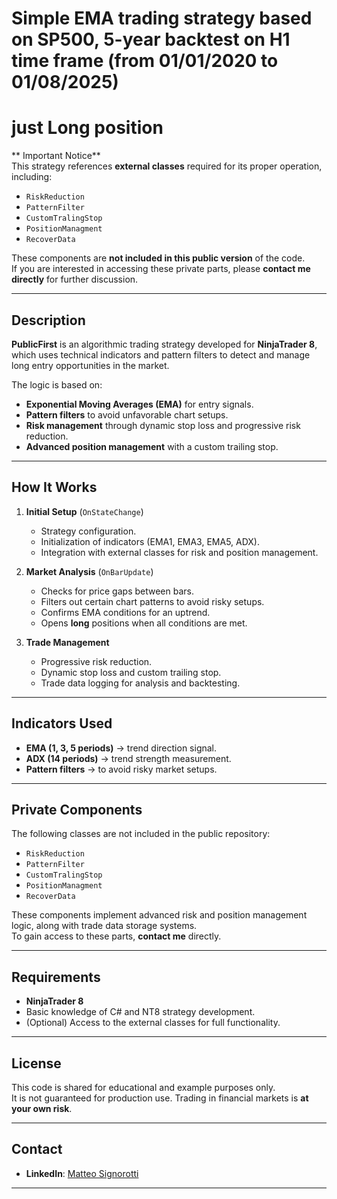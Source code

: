 # Simple EMA trading strategy based on SP500, 5-year backtest on H1 time frame (from 01/01/2020 to 01/08/2025)
# just Long position

** Important Notice**  
This strategy references **external classes** required for its proper operation, including:
- `RiskReduction`
- `PatternFilter`
- `CustomTralingStop`
- `PositionManagment`
- `RecoverData`

These components are **not included in this public version** of the code.  
If you are interested in accessing these private parts, please **contact me directly** for further discussion.

---

## Description
**PublicFirst** is an algorithmic trading strategy developed for **NinjaTrader 8**, which uses technical indicators and pattern filters to detect and manage long entry opportunities in the market.

The logic is based on:
- **Exponential Moving Averages (EMA)** for entry signals.
- **Pattern filters** to avoid unfavorable chart setups.
- **Risk management** through dynamic stop loss and progressive risk reduction.
- **Advanced position management** with a custom trailing stop.

---

## How It Works
1. **Initial Setup** (`OnStateChange`)
   - Strategy configuration.
   - Initialization of indicators (EMA1, EMA3, EMA5, ADX).
   - Integration with external classes for risk and position management.

2. **Market Analysis** (`OnBarUpdate`)
   - Checks for price gaps between bars.
   - Filters out certain chart patterns to avoid risky setups.
   - Confirms EMA conditions for an uptrend.
   - Opens **long** positions when all conditions are met.

3. **Trade Management**
   - Progressive risk reduction.
   - Dynamic stop loss and custom trailing stop.
   - Trade data logging for analysis and backtesting.

---

## Indicators Used
- **EMA (1, 3, 5 periods)** → trend direction signal.
- **ADX (14 periods)** → trend strength measurement.
- **Pattern filters** → to avoid risky market setups.

---

## Private Components
The following classes are not included in the public repository:
- `RiskReduction`
- `PatternFilter`
- `CustomTralingStop`
- `PositionManagment`
- `RecoverData`

These components implement advanced risk and position management logic, along with trade data storage systems.  
To gain access to these parts, **contact me** directly.

---

## Requirements
- **NinjaTrader 8**
- Basic knowledge of C# and NT8 strategy development.
- (Optional) Access to the external classes for full functionality.

---

## License
This code is shared for educational and example purposes only.  
It is not guaranteed for production use. Trading in financial markets is **at your own risk**.

---

## Contact
- **LinkedIn**: [Matteo Signorotti](https://www.linkedin.com/in/matteo-signorotti-668334176/)

---
